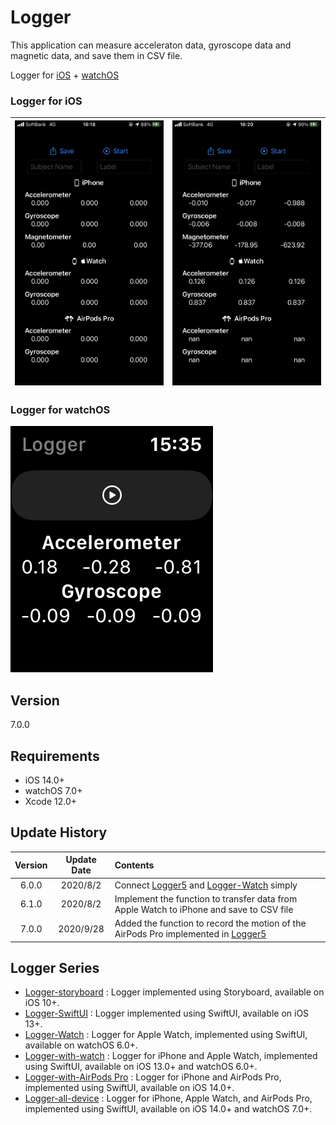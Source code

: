 #  Logger

This application can measure acceleraton data, gyroscope data and magnetic data, and save them in CSV file.

Logger for [iOS](https://github.com/Shakshi3104/Logger5) + [watchOS](https://github.com/Shakshi3104/Logger-Watch)

### Logger for iOS
![screen Phone](materials/IMG_4301.PNG)|![screen Phone](materials/IMG_4302.PNG)
:-:|:-:

### Logger for watchOS
![screen Watch](materials/IMG_4157.PNG)

## Version

7.0.0

## Requirements
- iOS 14.0+
- watchOS 7.0+
- Xcode 12.0+


## Update History

|Version|Update Date|Contents|
|:----:|:-------------:|:---------|
|6.0.0|2020/8/2| Connect [Logger5](https://github.com/Shakshi3104/Logger5) and [Logger-Watch](https://github.com/Shakshi3104/Logger-Watch) simply|
|6.1.0|2020/8/2| Implement the function to transfer data from Apple Watch to iPhone and save to CSV file|
|7.0.0|2020/9/28| Added the function to record the motion of the AirPods Pro implemented in [Logger5](https://github.com/Shakshi3104/Logger5) |


## Logger Series
- [Logger-storyboard](https://github.com/Shakshi3104/LoggerGit) : Logger implemented using Storyboard, available on iOS 10+.
- [Logger-SwiftUI](https://github.com/Shakshi3104/Logger5) : Logger implemented using SwiftUI, available on iOS 13+.
- [Logger-Watch](https://github.com/Shakshi3104/Logger-Watch) : Logger for Apple Watch, implemented using SwiftUI, available on watchOS 6.0+.
- [Logger-with-watch](https://github.com/Shakshi3104/Logger6) : Logger for iPhone and Apple Watch, implemented using SwiftUI, available on iOS 13.0+ and watchOS 6.0+.
- [Logger-with-AirPods Pro](https://github.com/Shakshi3104/Logger5/tree/headphone) : Logger for iPhone and AirPods Pro, implemented using SwiftUI, available on iOS 14.0+.
- [Logger-all-device](https://github.com/Shakshi3104/Logger7) : Logger for iPhone, Apple Watch, and AirPods Pro, implemented using SwiftUI, available on iOS 14.0+ and watchOS 7.0+.
